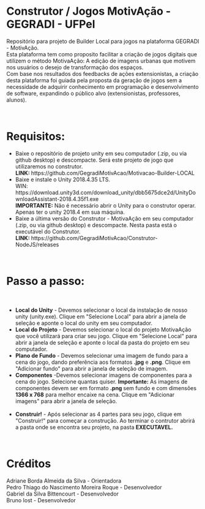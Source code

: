 # Construtor / Jogos MotivAção - GEGRADI - UFPel

Repositório para projeto de Builder Local para jogos na plataforma GEGRADI - MotivAção. <br>
Esta plataforma tem como proposito facilitar a criação de jogos digitais que utilizem o método MotivaAção: A edição de imagens urbanas que motivem nos 
usuários o desejo de transformação dos espaços.<br> 
Com base nos resultados dos feedbacks de ações extensionistas, a criação desta plataforma foi guiada pela proposta da geração de jogos sem a 
necessidade de adquirir conhecimento em programação e desenvolvimento de software, expandindo o público alvo (extensionistas, professores, alunos).

<br>

<h1>Requisitos: </h1>
<ul>
<li> Baixe o repositório de projeto unity em seu computador (.zip, ou via github desktop) e descompacte. Será este projeto de jogo que utilizaremos no construtor.<br> 
   <B> LINK: </B> https://github.com/GegradiMotivAcao/Motivacao-Builder-LOCAL
</li>
<li> Baixe e instale o Unity 2018.4.35 LTS. <br>
WIN: https://download.unity3d.com/download_unity/dbb5675dce2d/UnityDownloadAssistant-2018.4.35f1.exe <br>
<B>IMPORTANTE:</B> Não é necessário abrir o Unity para o construtor operar. Apenas ter o unity 2018.4 em sua máquina.
</li>
<li> Baixe a última versão do Construtor - MotivaAção em seu computador (.zip, ou via github desktop) e descompacte. Nesta pasta está o executável do Construtor.<br> 
   <B> LINK: </B> https://github.com/GegradiMotivAcao/Construtor-NodeJS/releases
</li>
</ul>
<br>
        <h1>Passo a passo:</h1>
            <br>
            <ul>
                <li><b>Local do Unity</b> - Devemos selecionar o local da instalação de nosso unity (unity.exe). Clique em 
                "Selecione Local" para abrir a janela de seleção e aponte o local do unity em seu computador.</li>
                <li><b>Local do Projeto</b> - Devemos selecionar o local do projeto MotivaAção que você utilizará para criar seu jogo. Clique em "Selecione Local" para 
                abrir a janela de seleção e aponte o local da pasta do projeto em seu computador.</li>
                <li><b>Plano de Fundo</b> - Devemos selecionar uma imagem de fundo para a cena do jogo, dando preferência aos formatos <b>.jpg</b> e <b>.png</b>. Clique em "Adicionar fundo" para 
                abrir a janela de seleção de imagem.</li>
                <li><b>Componentes</b> -Devemos selecionar imagens de componentes para a cena do jogo. Selecione quantas quiser. <b>Importante:</b> As imagens de componentes devem ser em formato <b>.png </b>
                    sem fundo e com dimensões <b>1366 x 768</b> para melhor encaixe na cena. Clique em "Adicionar imagens" para abrir a janela de seleção.</li>
                <br>
                <li><b>Construir!</b> - Após selecionar as 4 partes para seu jogo, clique em "Construir!" para começar a construção. Ao terminar o contrutor abrirá a pasta onde se encontra seu projeto, na pasta <b>EXECUTAVEL.</b> </li>
              </ul>
        </p>
        <br>
        <h1>Créditos</h1>
        <p>Adriane Borda Almeida da Silva - Orientadora <br>
        Pedro Thiago do Nascimento Moreira Roque - Desenvolvedor<br>
        Gabriel da Silva Bittencourt - Desenvolvedor<br>
        Bruno Iost - Desenvolvedor
        </p>
        <br>
